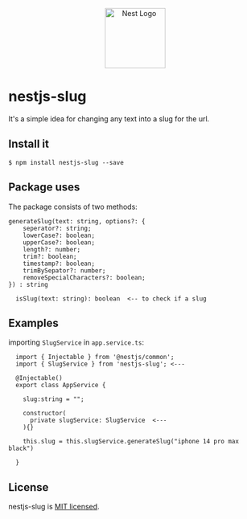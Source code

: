 <p align="center">
  <a href="http://nestjs.com/" target="blank"><img src="https://nestjs.com/img/logo-small.svg" width="120" alt="Nest Logo" /></a>
</p>

# nestjs-slug
It's a simple idea for changing any text into a slug for the url.



## Install it


```
$ npm install nestjs-slug --save
```

## Package uses

The package consists of two methods:

```
generateSlug(text: string, options?: {
    seperator?: string;
    lowerCase?: boolean;
    upperCase?: boolean;
    length?: number;
    trim?: boolean;
    timestamp?: boolean;
    trimBySepator?: number;
    removeSpecialCharacters?: boolean;
}) : string

```

```
  isSlug(text: string): boolean  <-- to check if a slug
```
## Examples

importing `SlugService` in `app.service.ts`:
```
  import { Injectable } from '@nestjs/common';
  import { SlugService } from 'nestjs-slug'; <---

  @Injectable()
  export class AppService {

    slug:string = "";

    constructor(
      private slugService: SlugService  <---
    ){}

    this.slug = this.slugService.generateSlug("iphone 14 pro max black")
    
  }
```

## License

nestjs-slug is [MIT licensed](LICENSE).


